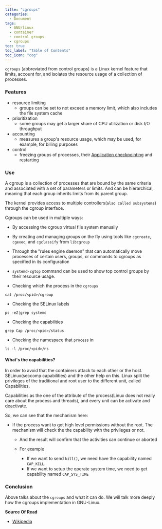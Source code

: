 ```yaml
---
title: "cgroups"
categories:
  - Document
tags:
  - GNU/linux
  - container
  - control groups
  - cgroups
toc: true
toc_label: "Table of Contents"
toc_icon: "cog"
---
```



`cgroups` (abbreviated from control groups) is a Linux kernel feature that limits, account for, and isolates the resource usage of a collection of processes.

### Features

* resource limiting
  * groups can be set to not exceed a memory limit, which also includes the file system cache
* prioritization
  * some groups may get a larger share of CPU utilization or disk I/O throughput
* accounting
  * measures a group's resource usage, which may be used, for example, for billing purposes
* control
  * freezing groups of processes, their [Application checkpointing](https://en.wikipedia.org/wiki/Application_checkpointing) and restarting


### Use

A cgroup is a collection of processes that are bound by the same criteria and associated with a set of parameters or limits. And can be hierarchical, meaning that each group inherits limits from its parent group.

The kernel provides access to multiple controllers(`also called subsystems`) through the cgroup interface.

Cgroups can be used in multiple ways:

* By accessing the cgroup virtual file system manually
* By creating and managing groups on the fly using tools like `cgcreate`, `cgexec`, and `cgclassify` from `libcgroup`
* Through the "rules engine daemon" that can automatically move processes of certain users, groups, or commands to cgroups as specified in its configuration
* `systemd-cgtop` command can be used to show top control groups by their resource usage.

* Checking which the process in the `cgroups`

```
cat /proc/<pid>/cgroup
```

* Checking the SELinux labels

```
ps -eZ|grep systemd
```

* Checking the capabilities

```
grep Cap /proc/<pid>/status
```

* Checking the namespace that `process` in

```
ls -l /proc/<pid>/ns
```

#### What's the capabilities?

In order to avoid that the containers attack to each other or the host. SELinux(seccomp capabilities) and the other help on this. Linux split the privileges of the traditional and root user to the different unit, called Capabilities.

Capabilities as the one of the attribute of the process(Linux does not really care about the process and threads), and every unit can be activate and deactivate.

So, we can see that the mechanism here:

* If the process want to get high level permissions without the root. The mechanism will check the the capability with the privileges or not.
  * And the result will confirm that the activities can continue or aborted

  * For example
    * If we want to send `kill()`, we need have the capability named `CAP_KILL`.
    * If we want to setup the operate system time, we need to get capability named `CAP_SYS_TIME`

### Conclusion

Above talks about the `cgroups` and what it can do. We will talk more deeply how the cgroups implementation in GNU-Linux.


__Source Of Read__

* [Wikipedia](https://en.wikipedia.org/wiki/Cgroups#cite_note-18)
